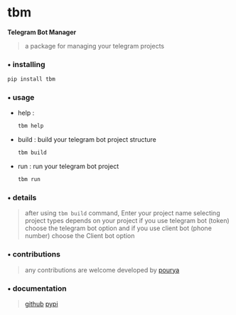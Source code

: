 # tbm

**Telegram Bot Manager**

> a package for managing your telegram projects

### • installing

```bash
pip install tbm
```

### • usage

- help :
  ```bash
  tbm help
  ```
- build : build your telegram bot project structure
  ```bash
  tbm build
  ```
- run : run your telegram bot project
  ```bash
  tbm run
  ```

### • details

> after using `tbm build` command, Enter your project name
> selecting project types depends on your project
> if you use telegram bot (token) choose the telegram bot option and if you use client bot (phone number) choose the Client bot option

### • contributions

> any contributions are welcome
> developed by [pourya](https://github.com/pousay)

### • documentation

> [github](https://github.com/pousay/tbm)
> [pypi](https://pypi.org/project/tbm/)
